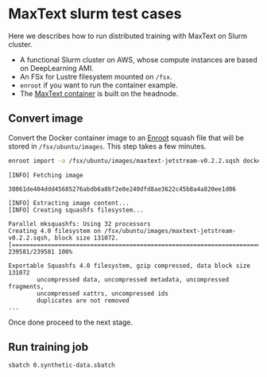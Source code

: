 # MaxText slurm test cases

Here we describes how to run distributed training with MaxText on Slurm cluster.

* A functional Slurm cluster on AWS, whose compute instances are based on DeepLearning AMI.
* An FSx for Lustre filesystem mounted on `/fsx`.
* `enroot` if you want to run the container example.
* The [MaxText container](..) is built on the headnode.

## Convert image
Convert the Docker container image to an [Enroot](https://github.com/NVIDIA/enroot) squash file that will be stored in `/fsx/ubuntu/images`. This step takes a few minutes.

```bash
enroot import -o /fsx/ubuntu/images/maxtext-jetstream-v0.2.2.sqsh dockerd://maxtext:jetstream-v0.2.2
```

```text
[INFO] Fetching image

38061de404ddd45685276abdb6a8bf2e8e240dfd8ae3622c45b8a4a820ee1d06

[INFO] Extracting image content...
[INFO] Creating squashfs filesystem...

Parallel mksquashfs: Using 32 processors
Creating 4.0 filesystem on /fsx/ubuntu/images/maxtext-jetstream-v0.2.2.sqsh, block size 131072.
[==============================================================================================================================================================================================================|] 239581/239581 100%

Exportable Squashfs 4.0 filesystem, gzip compressed, data block size 131072
        uncompressed data, uncompressed metadata, uncompressed fragments,
        uncompressed xattrs, uncompressed ids
        duplicates are not removed
...
```

Once done proceed to the next stage.

## Run training job

```bash
sbatch 0.synthetic-data.sbatch
```
